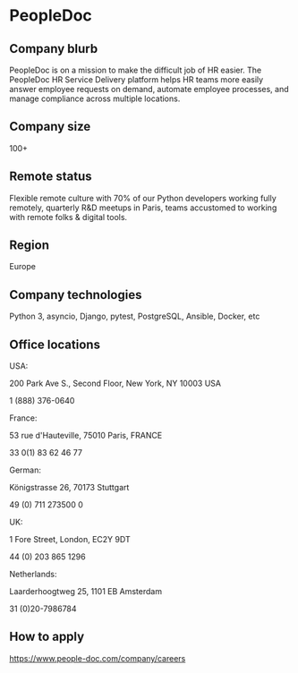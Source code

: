 # PeopleDoc

## Company blurb

PeopleDoc is on a mission to make the difficult job of HR easier. The PeopleDoc HR Service Delivery platform helps HR teams more easily answer employee requests on demand, automate employee processes, and manage compliance across multiple locations.

## Company size

100+

## Remote status

Flexible remote culture with 70% of our Python developers working fully remotely, quarterly R&D meetups in Paris, teams accustomed to working with remote folks & digital tools. 

## Region

Europe

## Company technologies

Python 3, asyncio, Django, pytest, PostgreSQL, Ansible, Docker, etc

## Office locations

USA:

200 Park Ave S., Second Floor, New York, NY 10003 USA

1 (888) 376-0640

France:

53 rue d'Hauteville, 75010 Paris, FRANCE

33 0(1) 83 62 46 77

German:

Königstrasse 26, 70173 Stuttgart

49 (0) 711 273500 0

UK:

1 Fore Street, London, EC2Y 9DT

44 (0) 203 865 1296

Netherlands:

Laarderhoogtweg 25, 1101 EB Amsterdam

31 (0)20-7986784

## How to apply

https://www.people-doc.com/company/careers
